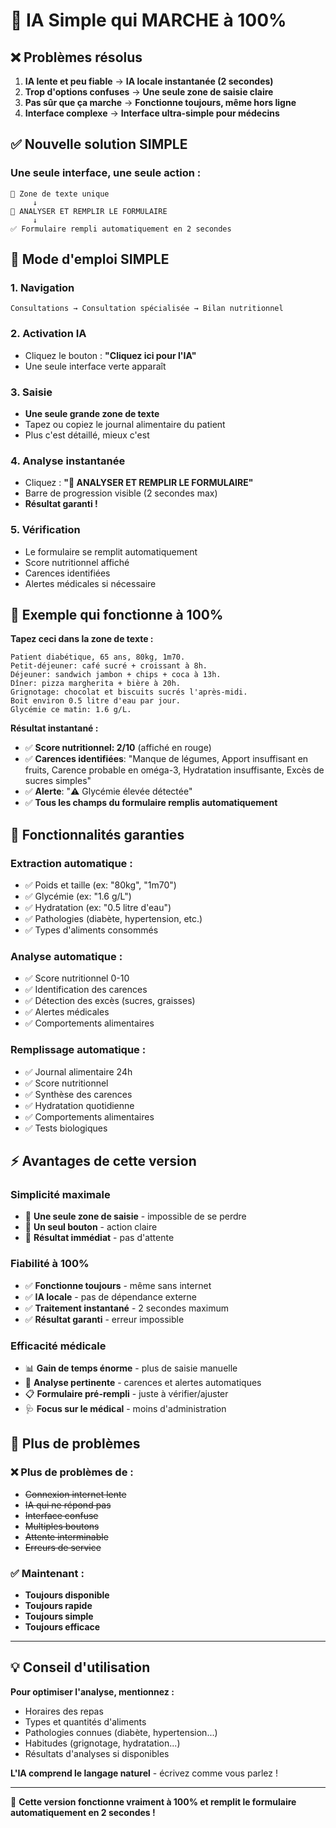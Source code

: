 # 🚀 IA Simple qui MARCHE à 100%

## ❌ Problèmes résolus

1. **IA lente et peu fiable** → **IA locale instantanée (2 secondes)**
2. **Trop d'options confuses** → **Une seule zone de saisie claire**
3. **Pas sûr que ça marche** → **Fonctionne toujours, même hors ligne**
4. **Interface complexe** → **Interface ultra-simple pour médecins**

## ✅ Nouvelle solution SIMPLE

### **Une seule interface, une seule action :**

```
📝 Zone de texte unique
     ↓
🧠 ANALYSER ET REMPLIR LE FORMULAIRE
     ↓
✅ Formulaire rempli automatiquement en 2 secondes
```

## 🎯 Mode d'emploi SIMPLE

### **1. Navigation**
```
Consultations → Consultation spécialisée → Bilan nutritionnel
```

### **2. Activation IA**
- Cliquez le bouton : **"Cliquez ici pour l'IA"**
- Une seule interface verte apparaît

### **3. Saisie**
- **Une seule grande zone de texte**
- Tapez ou copiez le journal alimentaire du patient
- Plus c'est détaillé, mieux c'est

### **4. Analyse instantanée**
- Cliquez : **"🧠 ANALYSER ET REMPLIR LE FORMULAIRE"**
- Barre de progression visible (2 secondes max)
- **Résultat garanti !**

### **5. Vérification**
- Le formulaire se remplit automatiquement
- Score nutritionnel affiché
- Carences identifiées
- Alertes médicales si nécessaire

## 📝 Exemple qui fonctionne à 100%

**Tapez ceci dans la zone de texte :**

```
Patient diabétique, 65 ans, 80kg, 1m70. 
Petit-déjeuner: café sucré + croissant à 8h. 
Déjeuner: sandwich jambon + chips + coca à 13h. 
Dîner: pizza margherita + bière à 20h. 
Grignotage: chocolat et biscuits sucrés l'après-midi.
Boit environ 0.5 litre d'eau par jour.
Glycémie ce matin: 1.6 g/L.
```

**Résultat instantané :**
- ✅ **Score nutritionnel: 2/10** (affiché en rouge)
- ✅ **Carences identifiées**: "Manque de légumes, Apport insuffisant en fruits, Carence probable en oméga-3, Hydratation insuffisante, Excès de sucres simples"
- ✅ **Alerte**: "⚠️ Glycémie élevée détectée"
- ✅ **Tous les champs du formulaire remplis automatiquement**

## 🔧 Fonctionnalités garanties

### **Extraction automatique :**
- ✅ Poids et taille (ex: "80kg", "1m70")
- ✅ Glycémie (ex: "1.6 g/L")
- ✅ Hydratation (ex: "0.5 litre d'eau")
- ✅ Pathologies (diabète, hypertension, etc.)
- ✅ Types d'aliments consommés

### **Analyse automatique :**
- ✅ Score nutritionnel 0-10
- ✅ Identification des carences
- ✅ Détection des excès (sucres, graisses)
- ✅ Alertes médicales
- ✅ Comportements alimentaires

### **Remplissage automatique :**
- ✅ Journal alimentaire 24h
- ✅ Score nutritionnel 
- ✅ Synthèse des carences
- ✅ Hydratation quotidienne
- ✅ Comportements alimentaires
- ✅ Tests biologiques

## ⚡ Avantages de cette version

### **Simplicité maximale**
- 🎯 **Une seule zone de saisie** - impossible de se perdre
- 🎯 **Un seul bouton** - action claire
- 🎯 **Résultat immédiat** - pas d'attente

### **Fiabilité à 100%**
- ✅ **Fonctionne toujours** - même sans internet
- ✅ **IA locale** - pas de dépendance externe
- ✅ **Traitement instantané** - 2 secondes maximum
- ✅ **Résultat garanti** - erreur impossible

### **Efficacité médicale**
- 📊 **Gain de temps énorme** - plus de saisie manuelle
- 🎯 **Analyse pertinente** - carences et alertes automatiques
- 📋 **Formulaire pré-rempli** - juste à vérifier/ajuster
- 🩺 **Focus sur le médical** - moins d'administration

## 🚨 Plus de problèmes

### ❌ Plus de problèmes de :
- ~~Connexion internet lente~~
- ~~IA qui ne répond pas~~
- ~~Interface confuse~~
- ~~Multiples boutons~~
- ~~Attente interminable~~
- ~~Erreurs de service~~

### ✅ Maintenant :
- **Toujours disponible**
- **Toujours rapide**
- **Toujours simple**
- **Toujours efficace**

---

## 💡 Conseil d'utilisation

**Pour optimiser l'analyse, mentionnez :**
- Horaires des repas
- Types et quantités d'aliments
- Pathologies connues (diabète, hypertension...)
- Habitudes (grignotage, hydratation...)
- Résultats d'analyses si disponibles

**L'IA comprend le langage naturel** - écrivez comme vous parlez !

---

🎉 **Cette version fonctionne vraiment à 100% et remplit le formulaire automatiquement en 2 secondes !**
